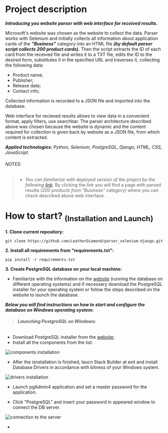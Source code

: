 
# Project description

***Introducing you website parser with web interface for received results.***

Microsoft's website was chosen as the website to collect the data.
Parser works with Selenium and initially collects all information about application cards of the ***"Business"*** category into an HTML file 
***(by default parser script collects 200 product cards).*** 
Then the script extracts the ID of each card from the received file and writes it to a TXT file, edits the ID to the desired form, substitutes it in the specified URL and traverses it, collecting the following data:
  * Product name;
  * Publisher;
  * Release date;
  * Contact info;
  
Collected information is recorded to a JSON file and imported into the database.


Web interface for recieved results allows to view data in a convenient format, apply filters, use searchbar.
The parser architecture described above was chosen because the website is dynamic and the content required for collection is given back by website as a JSON file, from which content is extracted.

***Applied technologies:*** *Python, Selenium, PostgreSQL, Django, HTML, CSS, JavaScript.*

###### NOTES:
 > * *You can familiarize with deployed version of the project by the following [link](https://almond.pythonanywhere.com/parsing_results).*
 > By clicking the link you will find a page with parsed results *(200 products from "Business" category)* where you can check described above web interface.
 
 
 # How to start? <sub>(Installation and Launch)</sub>
 
 **1. Clone current repository:**
 ```
 git clone https://github.com/LeatherDiamond/parser_selenium-django.git
 ```
 
 **2. Install all requirements from "requirements.txt":**
 ```
 pip install -r requirements.txt
 ```
 
 **3. Create PostgreSQL database on your local machine:**
 
 * Familiarize with the information on the [website](https://www.postgresql.org/download/) (running the database on different operating systems) and if necessary         download the PostgreSQL installer for your operating system or follow the steps described on the website to launch the database.
  
  ***Below you will find instructions on how to start and configure the database on Windows operating system:***
  
  > ###### **Launching PostgreSQL on Windows:**
  
  * Download PostgreSQL installer from the [website](https://www.postgresql.org/download/);
  * Install all the components from the list:
  
  ![components installation](https://github.com/LeatherDiamond/parser_selenium-django/blob/master/README%20images/PostgreSQL%20components%20installation.png)
  
  * After the isnstallation is finished, laucn Stack Builder at exit and install Database Drivers in accordance with bitness of your Windows system.
  
  ![drivers installation](https://github.com/LeatherDiamond/parser_selenium-django/blob/master/README%20images/PostgreSQL%20drivers%20installation.png)
  
  * Launch pgAdmin4 application and set a master password for the application.
  
  * Click "PostgreSQL" and insert your password in appeared window to connect the DB server.
  
  ![connection to the server](https://github.com/LeatherDiamond/parser_selenium-django/blob/master/README%20images/PostgreSQL%20connection%20to%20the%20server.png)
  
  * 
